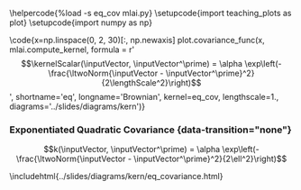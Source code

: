 \helpercode{%load -s eq_cov mlai.py}
\setupcode{import teaching_plots as plot}
\setupcode{import numpy as np}


\code{x=np.linspace(0, 2, 30)[:, np.newaxis]
plot.covariance_func(x, mlai.compute_kernel, 
                     formula = r'$$\kernelScalar(\inputVector, \inputVector^\prime) = \alpha \exp\left(-\frac{\ltwoNorm{\inputVector - \inputVector^\prime}^2}{2\lengthScale^2}\right)$$', 
                     shortname='eq', 
                     longname='Brownian', 
					 kernel=eq_cov,
                     lengthscale=1., 
					 diagrams='../slides/diagrams/kern')}



### Exponentiated Quadratic Covariance {data-transition="none"}

$$k(\inputVector, \inputVector^\prime) 
= \alpha \exp\left(-\frac{\ltwoNorm{\inputVector - \inputVector^\prime}^2}{2\ell^2}\right)$$

\includehtml{../slides/diagrams/kern/eq_covariance.html}
